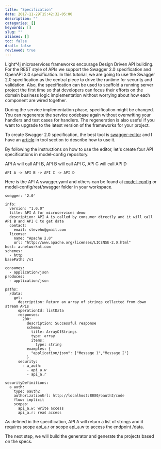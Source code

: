 ```yaml
---
title: "Specification"
date: 2017-11-29T15:42:32-05:00
description: ""
categories: []
keywords: []
slug: ""
aliases: []
toc: false
draft: false
reviewed: true
---
```



Light*4j microservices frameworks encourage Design Driven API building. For the REST
style of APIs we support the Swagger 2.0 specification and OpenAPI 3.0 specification. In
this tutorial, we are going to use the Swagger 2.0 specification as the central piece to 
drive the runtime for security and validation. Also, the specification can be used to 
scaffold a running server project the first time so that developers can focus their 
efforts on the domain business logic implementation without worrying about how each 
component are wired together.

During the service implementation phase, specification might be changed. You can
regenerate the service codebase again without overwriting your handlers and test
cases for handlers. The regeneration is also useful if you want to upgrade to the
latest version of the frameworks for your project. 

To create Swagger 2.0 specification, the best tool is [swagger-editor][] and I have an
[article][] in tool section to describe how to use it. 

By following the instructions on how to use the editor, let's create four API specifications 
in model-config repository.

API A will call API B, API B will call API C, API C will call API D

```
API A -> API B -> API C -> API D
```

Here is the API A swagger.yaml and others can be found at [model-config][] or 
model-config/rest/swagger folder in your workspace.

```
swagger: '2.0'

info:
  version: "1.0.0"
  title: API A for microservices demo
  description: API A is called by consumer directly and it will call API B and API C to get data
  contact:
    email: stevehu@gmail.com
  license:
    name: "Apache 2.0"
    url: "http://www.apache.org/licenses/LICENSE-2.0.html"
host: a.networknt.com
schemes:
  - http
basePath: /v1

consumes:
  - application/json
produces:
  - application/json

paths:
  /data:
    get:
      description: Return an array of strings collected from down stream APIs
      operationId: listData
      responses:
        200:
          description: Successful response
          schema:
            title: ArrayOfStrings
            type: array
            items:
              type: string
          examples: {
            "application/json": ["Message 1","Message 2"]
          }
      security:
        - a_auth:
          - api_a.w
          - api_a.r

securityDefinitions:
  a_auth:
    type: oauth2
    authorizationUrl: http://localhost:8080/oauth2/code
    flow: implicit
    scopes:
      api_a.w: write access
      api_a.r: read access
```

As defined in the specification, API A will return a list of strings and it requires
scope api_a.r or scope api_a.w to access the endpoint /data.

The next step, we will build the generator and generate the projects based on the specs.

[Swagger 2.0 specification]: https://github.com/OAI/OpenAPI-Specification/blob/master/versions/2.0.md
[OpenAPI 3.0 specification]: https://swagger.io/specification/
[swagger-editor]: http://swagger.io/swagger-editor/
[article]: /tool/swagger-editor/
[model-config]: https://github.com/networknt/model-config/tree/master/rest/swagger